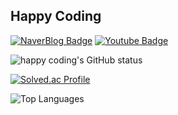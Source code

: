 ## Happy Coding
[![NaverBlog Badge](https://img.shields.io/badge/Coding%20Blog-555263?style=flat&logoColor=white)](https://blog.naver.com/happy_coding-)
[![Youtube Badge](https://img.shields.io/badge/Coding%20Youtube-555263?style=flat&logoColor=white)](https://www.youtube.com/channel/UCUe70G_YiHnNVPugrRVdlWA)

![happy coding's GitHub status](https://github-readme-stats.vercel.app/api?username=lmwmason&show_icons=true&theme=cobalt)

[![Solved.ac Profile](http://mazassumnida.wtf/api/generate_badge?boj=lmwmason)](https://solved.ac/lmwmason)

![Top Languages](https://github-readme-stats.vercel.app/api/top-langs/?username=lmwmason&layout=compact&theme=gruvbox)
<!--
**lmwmason/lmwmason** is a ✨ _special_ ✨ repository because its `README.md` (this file) appears on your GitHub profile.

Here are some ideas to get you started:

- 🔭 I’m currently working on ...
- 🌱 I’m currently learning ...
- 👯 I’m looking to collaborate on ...
- 🤔 I’m looking for help with ...
- 💬 Ask me about ...
- 📫 How to reach me: ...
- 😄 Pronouns: ...
- ⚡ Fun fact: ...
-->

